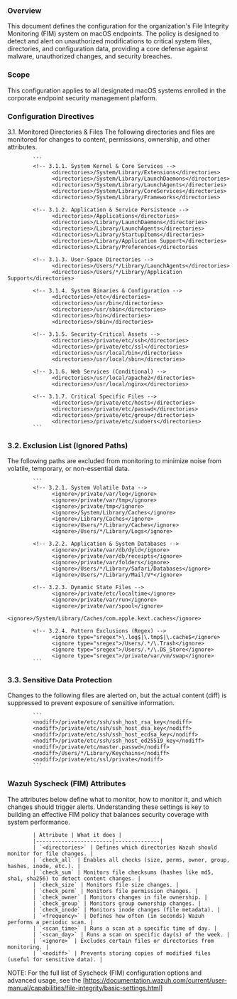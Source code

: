 ### Overview

This document defines the configuration for the organization's File Integrity Monitoring (FIM) system on macOS endpoints. The policy is designed to detect and alert on unauthorized modifications to critical system files, directories, and configuration data, providing a core defense against malware, unauthorized changes, and security breaches.

### Scope

This configuration applies to all designated macOS systems enrolled in the corporate endpoint security management platform.

### Configuration Directives

3.1. Monitored Directories & Files
 The following directories and files are monitored for changes to content, permissions, ownership, and other attributes.

            ```
            <!-- 3.1.1. System Kernel & Core Services -->
                  <directories>/System/Library/Extensions</directories>
                  <directories>/System/Library/LaunchDaemons</directories>
                  <directories>/System/Library/LaunchAgents</directories>
                  <directories>/System/Library/CoreServices</directories>
                  <directories>/System/Library/Frameworks</directories>

            <!-- 3.1.2. Application & Service Persistence -->
                  <directories>/Applications</directories>
                  <directories>/Library/LaunchDaemons</directories>
                  <directories>/Library/LaunchAgents</directories>
                  <directories>/Library/StartupItems</directories>
                  <directories>/Library/Application Support</directories>
                  <directories>/Library/Preferences</directories

            <!-- 3.1.3. User-Space Directories -->
                  <directories>/Users/*/Library/LaunchAgents</directories>
                  <directories>/Users/*/Library/Application Support</directories>

            <!-- 3.1.4. System Binaries & Configuration -->
                  <directories>/etc</directories>
                  <directories>/usr/bin</directories>
                  <directories>/usr/sbin</directories>
                  <directories>/bin</directories>
                  <directories>/sbin</directories>

            <!-- 3.1.5. Security-Critical Assets -->
                  <directories>/private/etc/ssh</directories>
                  <directories>/private/etc/ssl</directories>
                  <directories>/usr/local/bin</directories>
                  <directories>/usr/local/sbin</directories>

            <!-- 3.1.6. Web Services (Conditional) -->
                  <directories>/usr/local/apache2</directories>
                  <directories>/usr/local/nginx</directories>

            <!-- 3.1.7. Critical Specific Files --> 
                  <directories>/private/etc/hosts</directories>
                  <directories>/private/etc/passwd</directories>
                  <directories>/private/etc/group</directories>
                  <directories>/private/etc/sudoers</directories>
            ```

 ### 3.2. Exclusion List (Ignored Paths)

 The following paths are excluded from monitoring to minimize noise from volatile, temporary, or non-essential data.

            ```
            <!-- 3.2.1. System Volatile Data -->
                  <ignore>/private/var/log</ignore>
                  <ignore>/private/var/tmp</ignore>
                  <ignore>/private/tmp</ignore>
                  <ignore>/System/Library/Caches</ignore>
                  <ignore>/Library/Caches</ignore>
                  <ignore>/Users/*/Library/Caches</ignore>
                  <ignore>/Users/*/Library/Logs</ignore>

            <!-- 3.2.2. Application & System Databases -->
                  <ignore>/private/var/db/dyld</ignore>
                  <ignore>/private/var/db/receipts</ignore>
                  <ignore>/private/var/folders</ignore>
                  <ignore>/Users/*/Library/Safari/Databases</ignore>
                  <ignore>/Users/*/Library/Mail/V*</ignore>

            <!-- 3.2.3. Dynamic State Files -->
                  <ignore>/private/etc/localtime</ignore>
                  <ignore>/private/var/run</ignore>
                  <ignore>/private/var/spool</ignore>
                  <ignore>/System/Library/Caches/com.apple.kext.caches</ignore>

            <!-- 3.2.4. Pattern Exclusions (Regex) -->
                  <ignore type="sregex">\.log$|\.tmp$|\.cache$</ignore>
                  <ignore type="sregex">/Users/.*/\.Trash</ignore>
                  <ignore type="sregex">/Users/.*/\.DS_Store</ignore>
                  <ignore type="sregex">/private/var/vm/swap</ignore>
            ```

### 3.3. Sensitive Data Protection

Changes to the following files are alerted on, but the actual content (diff) is suppressed to prevent exposure of sensitive information.

            ```
            <nodiff>/private/etc/ssh/ssh_host_rsa_key</nodiff>
            <nodiff>/private/etc/ssh/ssh_host_dsa_key</nodiff>
            <nodiff>/private/etc/ssh/ssh_host_ecdsa_key</nodiff>
            <nodiff>/private/etc/ssh/ssh_host_ed25519_key</nodiff>
            <nodiff>/private/etc/master.passwd</nodiff>
            <nodiff>/Users/*/Library/Keychains</nodiff>
            <nodiff>/private/etc/ssl/private</nodiff>
            ```

 ### Wazuh Syscheck (FIM) Attributes
The attributes below define what to monitor, how to monitor it, and which changes should trigger alerts. Understanding these settings is key to building an effective FIM policy that balances security coverage with system performance.

            | Attribute | What it does |
            |------------------------|--------------|
            | `<directories>` | Defines which directories Wazuh should monitor for file changes. |
            | `check_all` | Enables all checks (size, perms, owner, group, hashes, inode, etc.). |
            | `check_sum` | Monitors file checksums (hashes like md5, sha1, sha256) to detect content changes. |
            | `check_size` | Monitors file size changes. |
            | `check_perm` | Monitors file permission changes. |
            | `check_owner` | Monitors changes in file ownership. |
            | `check_group` | Monitors group ownership changes. |
            | `check_inode` | Monitors inode changes (file metadata). |
            | `<frequency>` | Defines how often (in seconds) Wazuh performs a periodic scan. |
            | `<scan_time>` | Runs a scan at a specific time of day. |
            | `<scan_day>` | Runs a scan on specific day(s) of the week. |
            | `<ignore>` | Excludes certain files or directories from monitoring. |
            | `<nodiff>` | Prevents storing copies of modified files (useful for sensitive data). |

NOTE: For the full list of Syscheck (FIM) configuration options and advanced usage, see the [https://documentation.wazuh.com/current/user-manual/capabilities/file-integrity/basic-settings.html]
